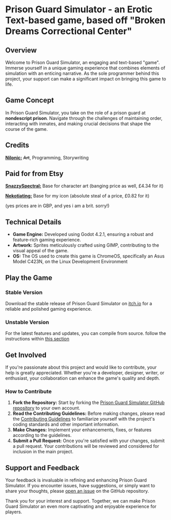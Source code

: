 # Prison Guard Simulator - an Erotic Text-based game, based off "Broken Dreams Correctional Center"

## Overview

Welcome to Prison Guard Simulator, an engaging and text-based "game". Immerse yourself in a unique gaming experience that combines elements of simulation with an enticing narrative. As the sole programmer behind this project, your support can make a significant impact on bringing this game to life.

## Game Concept

In Prison Guard Simulator, you take on the role of a prison guard at **nondescript prison**. Navigate through the challenges of maintaining order, interacting with inmates, and making crucial decisions that shape the course of the game.

## Credits
**[Nilonic:](https://github.com/Nilonic/)** ~~Art~~, Programming, Storywriting
<!--feel free to add yourself when you make a contribution-->

## Paid for from Etsy
**[SnazzySpectral:](https://www.etsy.com/uk/shop/SnazzySpectral)** Base for character art (banging price as well, £4.34 for it)

**[Nekotiating:](https://www.etsy.com/uk/shop/Nekotiating)** Base for my icon (absolute steal of a price, £0.82 for it)

(yes prices are in GBP, and yes i am a brit. sorry!) <!--if y'all wanna convert this to specific prices in certain countries, feel free-->

## Technical Details

- **Game Engine:** Developed using Godot 4.2.1, ensuring a robust and feature-rich gaming experience.
- **Artwork:** Sprites meticulously crafted using GIMP, contributing to the visual appeal of the game.
- **OS:** The OS used to create this game is ChromeOS, specifically an Asus Model C423N, on the Linux Development Environment

## Play the Game

### Stable Version
Download the stable release of Prison Guard Simulator on [itch.io](https://nilonic.itch.io/pgs) for a reliable and polished gaming experience.

### Unstable Version
For the latest features and updates, you can compile from source. follow the instructions within [this section](#how-to-contribute)

## Get Involved

If you're passionate about this project and would like to contribute, your help is greatly appreciated. Whether you're a developer, designer, writer, or enthusiast, your collaboration can enhance the game's quality and depth.

### How to Contribute

1. **Fork the Repository:** Start by forking the [Prison Guard Simulator GitHub repository](https://github.com/nilonic/pgs) to your own account.
2. **Read the Contributing Guidelines:** Before making changes, please read the [Contributing Guidelines](contributing.md) to familiarize yourself with the project's coding standards and other important information.
3. **Make Changes:** Implement your enhancements, fixes, or features according to the guidelines.
4. **Submit a Pull Request:** Once you're satisfied with your changes, submit a pull request. Your contributions will be reviewed and considered for inclusion in the main project.

## Support and Feedback

Your feedback is invaluable in refining and enhancing Prison Guard Simulator. If you encounter issues, have suggestions, or simply want to share your thoughts, please [open an issue](https://github.com/nilonic/pgs/issues) on the GitHub repository.

Thank you for your interest and support. Together, we can make Prison Guard Simulator an even more captivating and enjoyable experience for players.
